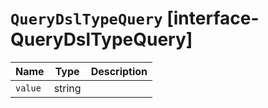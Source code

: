 # `QueryDslTypeQuery` [interface-QueryDslTypeQuery]

| Name | Type | Description |
| - | - | - |
| `value` | string | &nbsp; |
